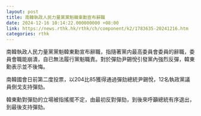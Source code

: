 ```yaml
---
layout: post
title: 南韓執政人民力量黨黨魁韓東勳宣布辭職
date: 2024-12-16 10:14:22.000000000 +08:00
link: https://news.rthk.hk/rthk/ch/component/k2/1783635-20241216.htm
categories: rthk
---
```


南韓執政人民力量黨黨魁韓東勳宣布辭職，指隨著黨内最高委員會委員的辭職，委員會職能崩潰，自已無法履行黨魁職責。對於彈劾尹錫悅引發黨內強烈反彈，韓東勳表示並不後悔。

南韓國會日前第二度投票，以204比85獲得通過彈劾總統尹錫悅，12名執政黨議員倒戈支持彈劾。

韓東勳對彈劾的立場被指搖擺不定，由最初反對彈劾，到後來呼籲總統有序退出，到最後支持彈劾。

